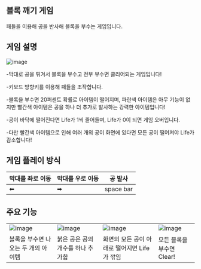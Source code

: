 
<h2>블록 깨기 게임</h2>
패들을 이용해 공을 반사해 블록을 부수는 게임입니다.


## 게임 설명
![image](https://github.com/user-attachments/assets/52db09fa-0b7c-4a26-baf0-f627ebd296ed)


-막대로 공을 튀겨서 블록을 부수고 전부 부수면 클리어되는 게임입니다!


-키보드 방향키를 이용해 패들을 조작합니다.


-블록을 부수면 20퍼센트 확률로 아이템이 떨어지며, 파란색 아이템은 아무 기능이 없지만 빨간색 아이템은 공을 하나 더 추가로 발사하는 강력한 아이템입니다!


-공이 바닥에 떨어진다면 Life가 1씩 줄어들며, Life가 0이 되면 게임 오버입니다.


-다만 빨간색 아이템으로 인해 여러 개의 공이 화면에 있다면 모든 공이 떨어져야 Life가 감소합니다!

## 게임 플레이 방식

|막대를 좌로 이동|막대를 우로 이동|공 발사|
|---|---|---|
|⬅|➡|space bar|

## 주요 기능
| | | | |
|---|---|---|---|
|![image](https://github.com/user-attachments/assets/2e0ed67d-1bd7-4b8a-b058-a498bbc51220)|![image](https://github.com/user-attachments/assets/6b3c1e4f-5820-4903-94f0-8ef8b79b9885)|![image](https://github.com/user-attachments/assets/5840857c-a396-49de-a577-098639dc69cd)|![image](https://github.com/user-attachments/assets/a5ca5e4c-3aee-43ed-9834-d20f1088e5c2)|
|블록을 부수면 나오는 두 개의 아이템|붉은 공은 공의 개수를 하나 추가함|화면의 모든 공이 아래로 떨어지면 Life가 깎임|모든 블록을 부수면 Clear!|
